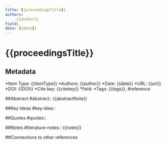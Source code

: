 ```yaml
---
title: {{proceedingsTitle}}
authors: 
	-{{author}}
field: 
date: {{date}}
---
```

# {{proceedingsTitle}}

## Metadata
*Item Type: {{itemType}}
*Authors: {{author}}
*Date: {{date}}
*URL: {{url}}
*DOI: {{DOI}}
*Cite key: {{citekey}}
*field: 
*Tags: {{tags}}, #reference

##Abstract
#abstract:: {{abstractNote}}

##Key Ideas
#key-idea:: 

##Quotes
#quotes:: 

##Notes
#literature-notes:: {{notes}}

##Connections to other references